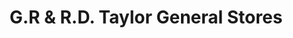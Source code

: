 ---
title: "G.R & R.D. Taylor General Stores"
url: /kirkby-lonsdale/g-r-und-r-d-taylor-general-stores/
shop: Allgemein
---